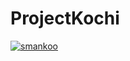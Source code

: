 # ProjectKochi

[![smankoo](https://circleci.com/gh/smankoo/ProjectKochi.svg?style=svg)](https://app.circleci.com/pipelines/github/smankoo/ProjectKochi)
